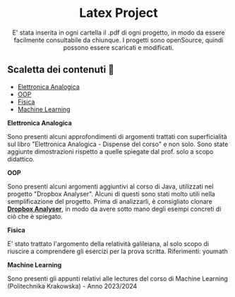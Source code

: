 <h1 align="center"> Latex Project </h1>
<p align="center">
E' stata inserita in ogni cartella il .pdf di ogni progetto, in modo da essere facilmente consultabile da chiunque.
I progetti sono openSource, quindi possono essere scaricati e modificati.
</p>

## **Scaletta dei contenuti** :mag_right:
* [Elettronica Analogica](#eleana)
* [OOP](#oop)
* [Fisica](#fisica)
* [Machine Learning](#ml)

<a name="eleana"></a>
**Elettronica Analogica** 

Sono presenti alcuni approfondimenti di argomenti trattati con superficialità sul libro "Elettronica Analogica - Dispense del corso" e non solo.
Sono state aggiunte dimostrazioni rispetto a quelle spiegate dal prof. solo a scopo didattico.

<a name="oop"></a>
**OOP**

Sono presenti alcuni argomenti aggiuntivi al corso di Java, utilizzati nel progetto "Dropbox Analyser".
Alcuni di questi sono stati molto utili nella semplificazione del progetto.
Prima di analizzarli, è consigliato clonare  **[Dropbox Analyser](https://github.com/lorenzobartolini00/ProgettoOOP)**, in modo da avere sotto mano degli esempi concreti di ciò che è spiegato.

<a name="fisica"></a>
**Fisica**

E' stato trattato l'argomento della relatività galileiana, al solo scopo di riuscire a comprendere gli esercizi per la prova scritta.
Riferimenti: youmath

<a name="ml"></a>
**Machine Learning**

Sono presenti gli appunti relativi alle lectures del corso di Machine Learning (Politechnika Krakowska) - Anno 2023/2024


